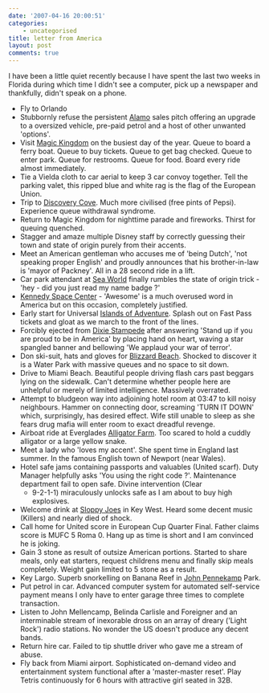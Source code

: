 ```yaml
---
date: '2007-04-16 20:00:51'
categories:
    - uncategorised
title: letter from America
layout: post
comments: true
---
```

I have been a little quiet recently because I have spent the last two
weeks in Florida during which time I didn't see a computer, pick up a
newspaper and thankfully, didn't speak on a phone.

-   Fly to Orlando
-   Stubbornly refuse the persistent [Alamo](http://www.alamo.com/)
    sales pitch offering an upgrade to a oversized vehicle, pre-paid
    petrol and a host of other unwanted 'options'.
-   Visit [Magic Kingdom](http://disneyworld.disney.go.com/wdw/parks/parkLanding?id=MKLandingPage&bhcp=1)
    on the busiest day of the year. Queue to board a ferry boat. Queue
    to buy tickets. Queue to get bag checked. Queue to enter park. Queue
    for restrooms. Queue for food. Board every ride almost immediately.
-   Tie a Vielda cloth to car aerial to keep 3 car convoy together. Tell
    the parking valet, this ripped blue and white rag is the flag of the
    European Union.
-   Trip to [Discovery Cove](http://www.discoverycove.com). Much more
    civilised (free pints of Pepsi). Experience queue withdrawal
    syndrome.
-   Return to Magic Kingdom for nighttime parade and fireworks. Thirst
    for queuing quenched.
-   Stagger and amaze multiple Disney staff by correctly guessing their
    town and state of origin purely from their accents.
-   Meet an American gentleman who accuses me of 'being Dutch', 'not
    speaking proper English' and proudly announces that his
    brother-in-law is 'mayor of Packney'. All in a 28 second ride in a
    lift.
-   Car park attendant at [Sea World](http://www.seaworld.com) finally
    rumbles the state of origin trick - 'hey - did you just read my name
    badge ?'
-   [Kennedy Space Center](http://www.nasa.gov/centers/kennedy/home/index.html) -
    'Awesome' is a much overused word in America but on this occasion,
    completely justified.
-   Early start for Universal
[Islands of Adventure](http://www.universalorlando.com/ioa_index.html).
    Splash out on Fast Pass tickets and gloat as we march to the front of the
    lines.
-   Forcibly ejected from
    [Dixie Stampede](http://www.dixiestampede.com/orlando.php)
    after answering
    'Stand up if you are proud to be in America' by placing hand on
    heart, waving a star spangled banner and bellowing 'We applaud your
    war of terror'.
-   Don ski-suit, hats and gloves for
    [Blizzard Beach](http://disneyworld.disney.go.com/wdw/parks/parkLanding?id=BBLandingPage).
    Shocked to discover it is a Water Park with massive queues and no
    space to sit down.
-   Drive to Miami Beach. Beautiful people driving flash cars past
    beggars lying on the sidewalk. Can't determine whether people here
    are unhelpful or merely of limited intelligence. Massively
    overrated.
-   Attempt to bludgeon way into adjoining hotel room at 03:47 to kill
    noisy neighbours. Hammer on connecting door, screaming 'TURN IT
    DOWN' which, surprisingly, has desired effect. Wife still unable to
    sleep as she fears drug mafia will enter room to exact dreadful
    revenge.
-   Airboat ride at Everglades
    [Alligator Farm](http://www.everglades.com/).
    Too scared to hold a cuddly alligator or a large yellow snake.
-   Meet a lady who 'loves my accent'. She spent time in England last
    summer. In the famous English town of Newport (near Wales).
-   Hotel safe jams containing passports and valuables (United scarf).
    Duty Manager helpfully asks 'You using the right code ?'.
    Maintenance department fail to open safe. Divine intervention (Clear
    - 9-2-1-1) miraculously unlocks safe as I am about to buy high
    explosives.
-   Welcome drink at [Sloppy Joes](http://www.sloppyjoes.com/) in Key
    West. Heard some decent music (Killers) and nearly died of shock.
-   Call home for United score in European Cup Quarter Final. Father
    claims score is MUFC 5 Roma 0. Hang up as time is short and I am
    convinced he is joking.
-   Gain 3 stone as result of outsize American portions. Started to
    share meals, only eat starters, request childrens menu and finally
    skip meals completely. Weight gain limited to 5 stone as a result.
-   Key Largo. Superb snorkelling on Banana Reef in
    [John Pennekamp](http://www.pennekamppark.com/) Park.
-   Put petrol in car. Advanced computer system for automated
    self-service payment means I only have to enter garage three times
    to complete transaction.
-   Listen to John Mellencamp, Belinda Carlisle and Foreigner and an
    interminable stream of inexorable dross on an array of dreary
    ('Light Rock') radio stations. No wonder the US doesn't produce any
    decent bands.
-   Return hire car. Failed to tip shuttle driver who gave me a stream
    of abuse.
-   Fly back from Miami airport. Sophisticated on-demand video and
    entertainment system functional after a 'master-master reset'. Play
    Tetris continuously for 6 hours with attractive girl seated in
    32B.
